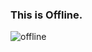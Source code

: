 ### This is Offline.

![offline](https://external-media.spacehey.net/media/stCGEMic2gTv1LCT1S_gtFDwFo0hh6zl32RaWSUVIftI=/https://off---line.s3.eu-west-2.amazonaws.com/assets/site-v2.png)
